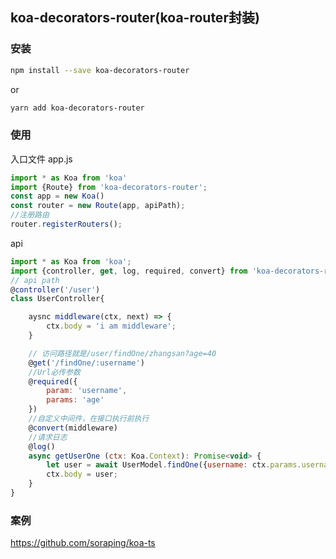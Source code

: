 ## koa-decorators-router(koa-router封装)

### 安装

```bash
npm install --save koa-decorators-router
```

or

```bash
yarn add koa-decorators-router
```

### 使用

入口文件 app.js

```javascript
import * as Koa from 'koa'
import {Route} from 'koa-decorators-router';
const app = new Koa()
const router = new Route(app, apiPath);
//注册路由
router.registerRouters();

```

api

```javascript
import * as Koa from 'koa';
import {controller, get, log, required, convert} from 'koa-decorators-router';
// api path
@controller('/user')
class UserController{

    aysnc middleware(ctx, next) => {
        ctx.body = 'i am middleware';
    }

    // 访问路径就是/user/findOne/zhangsan?age=40
    @get('/findOne/:username')
    //Url必传参数
    @required({
        param: 'username',
        params: 'age'
    })
    //自定义中间件，在接口执行前执行
    @convert(middleware)
    //请求日志
    @log()
    async getUserOne (ctx: Koa.Context): Promise<void> {
        let user = await UserModel.findOne({username: ctx.params.username});
        ctx.body = user;
    }
}
```

### 案例
https://github.com/soraping/koa-ts